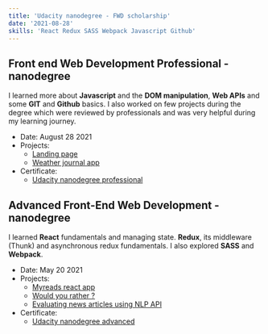 ```yaml
---
title: 'Udacity nanodegree - FWD scholarship'
date: '2021-08-28'
skills: 'React Redux SASS Webpack Javascript Github'
---
```

## Front end Web Development Professional - nanodegree
I learned more about **Javascript** and the **DOM manipulation**, **Web APIs** and some **GIT** and **Github** basics. I also worked on few projects during the degree which were reviewed by professionals and was very helpful during my learning journey.
 - Date: August 28 2021
 - Projects:
    * [Landing page](https://github.com/sarahkbakir/Udacity-nanodegree-FEDP-projects-landingPage.git)
    * [Weather journal app](https://github.com/sarahkbakir/sarahkbakir-Udacity-nanodegree-project-weather-journal-app.git)
 - Certificate:
    - [Udacity nanodegree professional](https://confirm.udacity.com/ZGKUVXEP)



## Advanced Front-End Web Development - nanodegree
I learned **React** fundamentals and managing state. **Redux**, its middleware (Thunk) and asynchronous redux fundamentals. I also explored **SASS** and **Webpack**.
 - Date: May 20 2021
 - Projects:
    * [Myreads react app](https://github.com/sarahkbakir/reactnd-project-myreads.git)
    * [Would you rather ?](https://github.com/sarahkbakir/project-wouldyourather.git)
    * [Evaluating news articles using NLP API](https://github.com/sarahkbakir/evaluateNewsproject-NLP-udacityND.git)
 - Certificate:
    - [Udacity nanodegree advanced](https://confirm.udacity.com/DREEAQLM)